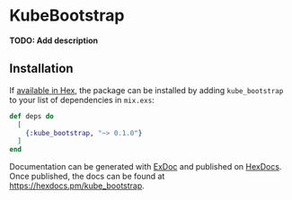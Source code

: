 # KubeBootstrap

**TODO: Add description**

## Installation

If [available in Hex](https://hex.pm/docs/publish), the package can be installed
by adding `kube_bootstrap` to your list of dependencies in `mix.exs`:

```elixir
def deps do
  [
    {:kube_bootstrap, "~> 0.1.0"}
  ]
end
```

Documentation can be generated with
[ExDoc](https://github.com/elixir-lang/ex_doc) and published on
[HexDocs](https://hexdocs.pm). Once published, the docs can be found at
<https://hexdocs.pm/kube_bootstrap>.
